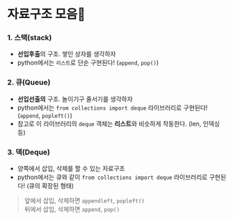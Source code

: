 # 자료구조 모음🧸

### 1. 스택(stack)
- **선입후출**의 구조. 쌓인 상자를 생각하자 
- python에서는 `리스트`로 단순 구현된다! (`append`, `pop()`)



### 2. 큐(Queue)
- **선입선출의** 구조. 놀이기구 줄서기를 생각하자
- python에서는 `from collections import deque` 라이브러리로 구현된다! (`append`, `popleft()`)
- 참고로 이 라이브러리의 `deque` 객체는 **리스트**와 비슷하게 작동한다. (len, 인덱싱 등)


### 3. 덱(Deque)
- 양쪽에서 삽입, 삭제를 할 수 있는 자료구조 
- python에서는 큐와 같이 `from collections import deque` 라이브러리로 구현된다! (큐의 확장된 형태)
> 앞에서 삽입, 삭제하면 `appendleft`, `popleft()`          
> 뒤에서 삽입, 삭제하면 `append`, `pop()`
